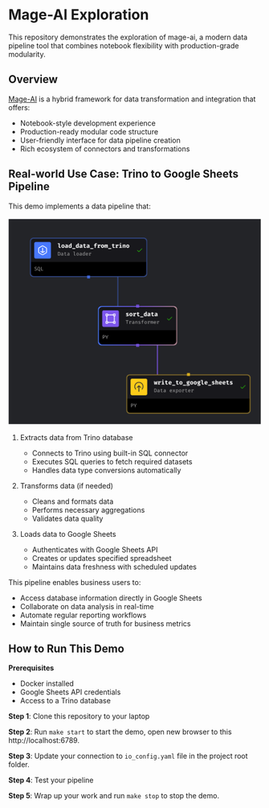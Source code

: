 # Mage-AI Exploration

This repository demonstrates the exploration of mage-ai, a modern data pipeline tool that combines notebook flexibility with production-grade modularity.

## Overview

[Mage-AI](https://docs.mage.ai/introduction/overview) is a hybrid framework for data transformation and integration that offers:

- Notebook-style development experience
- Production-ready modular code structure
- User-friendly interface for data pipeline creation
- Rich ecosystem of connectors and transformations

## Real-world Use Case: Trino to Google Sheets Pipeline

This demo implements a data pipeline that:

![Trino to Google Sheets Pipeline](trino_to_google_sheets.png)

1. Extracts data from Trino database
    - Connects to Trino using built-in SQL connector
    - Executes SQL queries to fetch required datasets
    - Handles data type conversions automatically

2. Transforms data (if needed)
    - Cleans and formats data
    - Performs necessary aggregations
    - Validates data quality

3. Loads data to Google Sheets
    - Authenticates with Google Sheets API
    - Creates or updates specified spreadsheet
    - Maintains data freshness with scheduled updates

This pipeline enables business users to:
- Access database information directly in Google Sheets
- Collaborate on data analysis in real-time
- Automate regular reporting workflows
- Maintain single source of truth for business metrics

## How to Run This Demo

**Prerequisites**
- Docker installed
- Google Sheets API credentials
- Access to a Trino database

**Step 1**: Clone this repository to your laptop

**Step 2**: Run `make start` to start the demo, open new browser to this http://localhost:6789.

**Step 3**: Update your connection to `io_config.yaml` file in the project root folder.

**Step 4**: Test your pipeline

**Step 5**: Wrap up your work and run `make stop` to stop the demo.